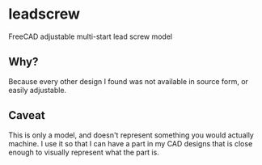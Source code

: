 # leadscrew
FreeCAD adjustable multi-start lead screw model
## Why?
Because every other design I found was not available in source form, or easily adjustable.
## Caveat
This is only a model, and doesn't represent something you would actually machine. I use it so that I can have a part in my CAD designs that is close enough to visually represent what the part is.
